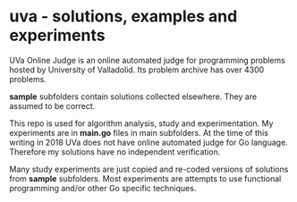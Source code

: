 # uva - solutions, examples and experiments

UVa Online Judge is an online automated judge for programming problems hosted by University of Valladolid. Its problem archive has over 4300 problems.

**sample** subfolders contain solutions collected elsewhere. They are assumed to be correct.

This repo is used for algorithm analysis, study and experimentation. My experiments are in **main.go** files in main subfolders.
At the time of this writing in 2018 UVa does not have online automated judge for Go language. Therefore my solutions have no independent verification.

Many study experiments are just copied and re-coded versions of solutions from **sample** subfolders.
Most experiments are attempts to use functional programming and/or other Go specific techniques.
